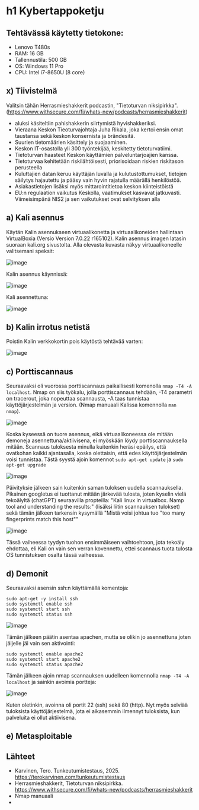 # h1 Kybertappoketju

## Tehtävässä käytetty tietokone:
* Lenovo T480s
* RAM: 16 GB
* Tallennustila: 500 GB
* OS: Windows 11 Pro
* CPU: Intel i7-8650U (8 core)
  

## x) Tiivistelmä

Valitsin tähän Herrasmieshakkerit podcastin, "Tietoturvan niksipirkka". (https://www.withsecure.com/fi/whats-new/podcasts/herrasmieshakkerit)
* aluksi käsiteltiin pahishakkerin siirtymistä hyvishakkeriksi.
* Vieraana Keskon Tieoturvajohtaja Juha Rikala, joka kertoi ensin omat taustansa sekä keskon konsernista ja brändesitä.
* Suurien tietomäärien käsittely ja suojaaminen. 
* Keskon IT-osastolla yli 300 työntekijää, keskitetty tietoturvatiimi.
* Tietoturvan haasteet Keskon käyttämien palveluntarjoajien kanssa.
* Tietoturvaa kehitetään riskilähtöisesti, priorisoidaan riskien riskitason perusteella
* Kuluttajien datan keruu käyttäjän luvalla ja kulutustottumukset, tietojen säilytys hajautettu ja pääsy vain hyvin rajatulla määrällä henkilöstöä.
* Asiakastietojen lisäksi myös mittarointitietoa keskon kiinteistöistä
* EU:n regulaation vaikutus Keskolla, vaatimukset kasvavat jatkuvasti. Viimeisimpänä NIS2 ja sen vaikutukset ovat selvityksen alla
  

## a) Kali asennus

Käytän Kalin asennukseen virtuaalikonetta ja virtuaalikoneiden hallintaan VirtualBoxia (Versio Version 7.0.22 r165102). Kalin asennus imagen latasin suoraan kali.org sivustolta.
Alla olevasta kuvasta näkyy virtuaalikoneelle valitsemani speksit:

![image](https://github.com/user-attachments/assets/b9e479d2-b958-4e0d-89fd-ef8ff5180610)


Kalin asennus käynnissä:

![image](https://github.com/user-attachments/assets/3566b61b-6e3a-4d36-9efc-8400a0c89ecb)


Kali asennettuna:

![image](https://github.com/user-attachments/assets/f44390c2-53fc-4130-96c6-a8eb13429f8b)


## b) Kalin irrotus netistä

Poistin Kalin verkkokortin pois käytöstä tehtävää varten:

![image](https://github.com/user-attachments/assets/4336fbda-d58e-4546-92e7-a27e3415ac6f)


## c) Porttiscannaus

Seuraavaksi oli vuorossa porttiscannaus paikallisesti komenolla `nmap -T4 -A localhost`. Nmap on siis työkalu, jolla porttiscannaus tehdään, -T4 parametri on tracerout, joka nopeuttaa scannausta, -A taas tunnistaa käyttöjärjestelmän ja version. (Nmap manuaali Kalissa komennolla `man nmap`).

![image](https://github.com/user-attachments/assets/4021fa89-3f23-4774-9d2b-4f561c717ec9)

Koska kyseessä on tuore asennus, eikä virtuaalikoneessa ole mitään demoneja asennettuna/aktiivisena, ei myöskään löydy porttiscannauksella mitään. Scannaus tuloksesta minulla kuitenkin heräsi epäilys, että ovatkohan kaikki ajantasalla, koska olettaisin, että edes käyttöjärjestelmän voisi tunnistaa. Tästä syystä ajoin komennot `sudo apt-get update` ja `sudo apt-get upgrade`

![image](https://github.com/user-attachments/assets/98f98662-3c04-431b-90ab-5a5d9f8e2104)

Päivityksie jälkeen sain kuitenkin saman tuloksen uudella scannauksella. Pikainen googletus ei tuottanut mitään järkevää tulosta, joten kyselin vielä tekoälyltä (chatGPT) seuraavilla propteilla: "Kali linux in virtualbox. Namp tool and understanding the results:" (lisäksi liitin scannauksen tulokset) sekä tämän jälkeen tarkensin kysymällä "Mistä voisi johtua tuo "too many fingerprints match this host""

![image](https://github.com/user-attachments/assets/edac0bcc-9100-4176-9132-35c3efd23808)

Tässä vaiheessa tyydyn tuohon ensimmäiseen vaihtoehtoon, jota tekoäly ehdottaa, eli Kali on vain sen verran kovennettu, ettei scannaus tuota tulosta OS tunnistuksen osalta tässä vaiheessa.

## d) Demonit

Seuraavaksi asensin ssh:n käyttämällä komentoja:
```
sudo apt-get -y install ssh
sudo systemctl enable ssh
sudo systemctl start ssh
sudo systemctl status ssh
```
![image](https://github.com/user-attachments/assets/edf66bd8-0aa0-4384-9b64-b15e69ef2afe)

Tämän jälkeen päätin asentaa apachen, mutta se olikin jo asennettuna joten jäljelle jäi vain sen aktivointi:

```
sudo systemctl enable apache2
sudo systemctl start apache2
sudo systemctl status apache2
```

Tämän jälkeen ajoin nmap scannauksen uudelleen komennolla `nmap -T4 -A localhost` ja sainkin avoimia portteja:

![image](https://github.com/user-attachments/assets/6731ba93-7350-48a0-98d2-faa8be722dbb)

Kuten oletinkin, avoinna oli portit 22 (ssh) sekä 80 (http). Nyt myös selviää tuloksista käyttöjärjestelmä, jota ei aikasemmin ilmennyt tuloksista, kun palveluita ei ollut aktiivisena.

## e) Metasploitable



## Lähteet


* Karvinen, Tero. Tunkeutumistestaus, 2025. https://terokarvinen.com/tunkeutumistestaus
* Herrasmieshakkerit, Tietoturvan niksipirkka. https://www.withsecure.com/fi/whats-new/podcasts/herrasmieshakkerit
* Nmap manuaali
* 
